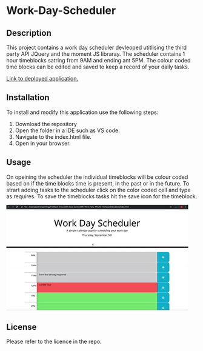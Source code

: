 # Work-Day-Scheduler

## Description

This project contains a work day scheduler devleoped utitlising the third party API JQuery and the moment JS libraray.
The scheduler contains 1 hour timeblocks satring from 9AM and ending ant 5PM. The colour coded time blocks can be edited and
saved to keep a record of your daily tasks.

[Link to deployed application.](https://omalik92.github.io/Work-Day-Scheduler/)

## Installation

To install and modify this application use the following steps:

1. Download the repository
2. Open the folder in a IDE such as VS code.
3. Navigate to the index.html file.
4. Open in your browser.

## Usage

On opeining the scheduler the individual timeblocks will be colour coded based on if the time blocks time is present, in the past or in the future. To strart adding tasks to the scheduler click on the color coded cell and type as requires. To save the timeblocks tasks hit the save icon for the timeblock.

![web page screen shot](./assets/05-third-party-apis-homework-demo.gif)

## License

Please refer to the licence in the repo.

